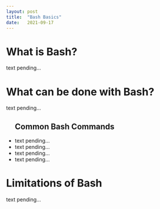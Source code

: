 ```yaml
---
layout: post
title:  "Bash Basics"
date:   2021-09-17 
---
```

<html>
<head>
<meta charset="utf-8">
<title>Bash Basics</title>
<style></style>
</head>
<body>

<h1> What is Bash?</h1>
    <p>text pending...</p>
<h1>What can be done with Bash?</h1>
    <p>text pending...</p>
        <ul> <h2> Common Bash Commands</h2>
            <li>text pending...</li>
            <li>text pending...</li>
            <li>text pending...</li>
            <li>text pending...</li>
        </ul>
<h1>Limitations of Bash</h1>
    <p>text pending...</p>
</body>
</html>

